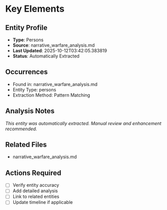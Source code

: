 # Key Elements

## Entity Profile
- **Type**: Persons
- **Source**: narrative_warfare_analysis.md
- **Last Updated**: 2025-10-12T03:42:05.383819
- **Status**: Automatically Extracted

## Occurrences
- Found in: narrative_warfare_analysis.md
- Entity Type: persons
- Extraction Method: Pattern Matching

## Analysis Notes
*This entity was automatically extracted. Manual review and enhancement recommended.*

## Related Files
- narrative_warfare_analysis.md

## Actions Required
- [ ] Verify entity accuracy
- [ ] Add detailed analysis
- [ ] Link to related entities
- [ ] Update timeline if applicable
